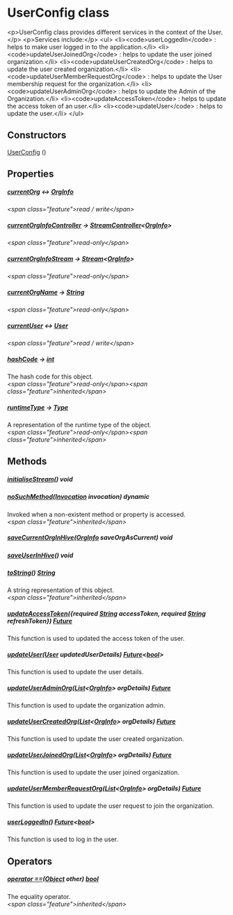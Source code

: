 


# UserConfig class









\<p\>UserConfig class provides different services in the context of the User.\</p\>
\<p\>Services include:\</p\>
\<ul\>
\<li\>\<code\>userLoggedIn\</code\> : helps to make user logged in to the application.\</li\>
\<li\>\<code\>updateUserJoinedOrg\</code\> : helps to update the user joined organization.\</li\>
\<li\>\<code\>updateUserCreatedOrg\</code\> : helps to update the user created organization.\</li\>
\<li\>\<code\>updateUserMemberRequestOrg\</code\> : helps to update the User membership request for the organization.\</li\>
\<li\>\<code\>updateUserAdminOrg\</code\> : helps to update the Admin of the Organization.\</li\>
\<li\>\<code\>updateAccessToken\</code\> : helps to update the access token of an user.\</li\>
\<li\>\<code\>updateUser\</code\> : helps to update the user.\</li\>
\</ul\>




## Constructors

[UserConfig](../services_user_config/UserConfig/UserConfig.md) ()

   


## Properties

##### [currentOrg](../services_user_config/UserConfig/currentOrg.md) &#8596; [OrgInfo](../models_organization_org_info/OrgInfo-class.md)



  
_\<span class="feature"\>read / write\</span\>_



##### [currentOrgInfoController](../services_user_config/UserConfig/currentOrgInfoController.md) &#8594; [StreamController](https:api.flutter.dev/flutter/dart-async/StreamController-class.html)&lt;[OrgInfo](../models_organization_org_info/OrgInfo-class.md)\>



  
_\<span class="feature"\>read-only\</span\>_



##### [currentOrgInfoStream](../services_user_config/UserConfig/currentOrgInfoStream.md) &#8594; [Stream](https:api.flutter.dev/flutter/dart-async/Stream-class.html)&lt;[OrgInfo](../models_organization_org_info/OrgInfo-class.md)\>



  
_\<span class="feature"\>read-only\</span\>_



##### [currentOrgName](../services_user_config/UserConfig/currentOrgName.md) &#8594; [String](https:api.flutter.dev/flutter/dart-core/String-class.html)



  
_\<span class="feature"\>read-only\</span\>_



##### [currentUser](../services_user_config/UserConfig/currentUser.md) &#8596; [User](../models_user_user_info/User-class.md)



  
_\<span class="feature"\>read / write\</span\>_



##### [hashCode](https:api.flutter.dev/flutter/dart-core/Object/hashCode.html) &#8594; [int](https:api.flutter.dev/flutter/dart-core/int-class.html)



The hash code for this object.  
_\<span class="feature"\>read-only\</span\>\<span class="feature"\>inherited\</span\>_



##### [runtimeType](https:api.flutter.dev/flutter/dart-core/Object/runtimeType.html) &#8594; [Type](https:api.flutter.dev/flutter/dart-core/Type-class.html)



A representation of the runtime type of the object.  
_\<span class="feature"\>read-only\</span\>\<span class="feature"\>inherited\</span\>_





## Methods

##### [initialiseStream](../services_user_config/UserConfig/initialiseStream.md)() void



  




##### [noSuchMethod](https:api.flutter.dev/flutter/dart-core/Object/noSuchMethod.html)([Invocation](https:api.flutter.dev/flutter/dart-core/Invocation-class.html) invocation) dynamic



Invoked when a non-existent method or property is accessed.  
_\<span class="feature"\>inherited\</span\>_



##### [saveCurrentOrgInHive](../services_user_config/UserConfig/saveCurrentOrgInHive.md)([OrgInfo](../models_organization_org_info/OrgInfo-class.md) saveOrgAsCurrent) void



  




##### [saveUserInHive](../services_user_config/UserConfig/saveUserInHive.md)() void



  




##### [toString](https:api.flutter.dev/flutter/dart-core/Object/toString.html)() [String](https:api.flutter.dev/flutter/dart-core/String-class.html)



A string representation of this object.  
_\<span class="feature"\>inherited\</span\>_



##### [updateAccessToken](../services_user_config/UserConfig/updateAccessToken.md)(\{required [String](https:api.flutter.dev/flutter/dart-core/String-class.html) accessToken, required [String](https:api.flutter.dev/flutter/dart-core/String-class.html) refreshToken\}) [Future](https:api.flutter.dev/flutter/dart-async/Future-class.html)



This function is used to updated the access token of the user.  




##### [updateUser](../services_user_config/UserConfig/updateUser.md)([User](../models_user_user_info/User-class.md) updatedUserDetails) [Future](https:api.flutter.dev/flutter/dart-async/Future-class.html)&lt;[bool](https:api.flutter.dev/flutter/dart-core/bool-class.html)\>



This function is used to update the user details.  




##### [updateUserAdminOrg](../services_user_config/UserConfig/updateUserAdminOrg.md)([List](https:api.flutter.dev/flutter/dart-core/List-class.html)&lt;[OrgInfo](../models_organization_org_info/OrgInfo-class.md)\> orgDetails) [Future](https:api.flutter.dev/flutter/dart-async/Future-class.html)



This function is used to update the organization admin.  




##### [updateUserCreatedOrg](../services_user_config/UserConfig/updateUserCreatedOrg.md)([List](https:api.flutter.dev/flutter/dart-core/List-class.html)&lt;[OrgInfo](../models_organization_org_info/OrgInfo-class.md)\> orgDetails) [Future](https:api.flutter.dev/flutter/dart-async/Future-class.html)



This function is used to update the user created organization.  




##### [updateUserJoinedOrg](../services_user_config/UserConfig/updateUserJoinedOrg.md)([List](https:api.flutter.dev/flutter/dart-core/List-class.html)&lt;[OrgInfo](../models_organization_org_info/OrgInfo-class.md)\> orgDetails) [Future](https:api.flutter.dev/flutter/dart-async/Future-class.html)



This function is used to update the user joined organization.  




##### [updateUserMemberRequestOrg](../services_user_config/UserConfig/updateUserMemberRequestOrg.md)([List](https:api.flutter.dev/flutter/dart-core/List-class.html)&lt;[OrgInfo](../models_organization_org_info/OrgInfo-class.md)\> orgDetails) [Future](https:api.flutter.dev/flutter/dart-async/Future-class.html)



This function is used to update the user request to join the organization.  




##### [userLoggedIn](../services_user_config/UserConfig/userLoggedIn.md)() [Future](https:api.flutter.dev/flutter/dart-async/Future-class.html)&lt;[bool](https:api.flutter.dev/flutter/dart-core/bool-class.html)\>



This function is used to log in the user.  






## Operators

##### [operator ==](https:api.flutter.dev/flutter/dart-core/Object/operator_equals.html)([Object](https:api.flutter.dev/flutter/dart-core/Object-class.html) other) [bool](https:api.flutter.dev/flutter/dart-core/bool-class.html)



The equality operator.  
_\<span class="feature"\>inherited\</span\>_
















